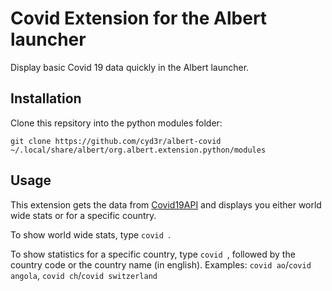 # Covid Extension for the Albert launcher

Display basic Covid 19 data quickly in the Albert launcher.

## Installation

Clone this repsitory into the python modules folder:

    git clone https://github.com/cyd3r/albert-covid ~/.local/share/albert/org.albert.extension.python/modules

## Usage

This extension gets the data from [Covid19API](https://covid19api.com/) and displays you either world wide stats or for a specific country.

To show world wide stats, type `covid `.

To show statistics for a specific country, type `covid `, followed by the country code or the country name (in english).
Examples: `covid ao`/`covid angola`, `covid ch`/`covid switzerland` 


